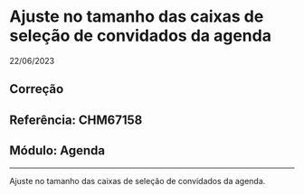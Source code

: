 # Ajuste no tamanho das caixas de seleção de convidados da agenda
22/06/2023
## Correção
## Referência: CHM67158
## Módulo: Agenda
***

Ajuste no tamanho das caixas de seleção de convidados da agenda.